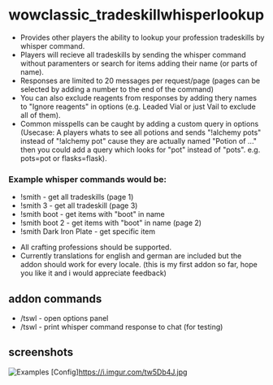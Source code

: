 # wowclassic_tradeskillwhisperlookup
* Provides other players the ability to lookup your profession tradeskills by whisper command.
* Players will recieve all tradeskills by sending the whisper command without paramenters or search for items adding their name (or parts of name).
* Responses are limited to 20 messages per request/page (pages can be selected by adding a number to the end of the command)
* You can also exclude reagents from responses by adding thery names to "Ignore reagents" in options (e.g. Leaded Vial or just Vail to exclude all of them).
* Common misspells can be caught by adding a custom query in options (Usecase: A players whats to see all potions and sends "!alchemy pots" instead of "!alchemy pot" cause they are actually named "Potion of ..." then you could add a query which looks for "pot" instead of "pots". e.g. pots=pot or flasks=flask).


### Example whisper commands would be: 
- !smith - get all tradeskills (page 1)
- !smith 3 - get all tradeskill (page 3)
- !smith boot - get items with "boot" in name
- !smith boot 2 - get items with "boot" in name (page 2)
- !smith Dark Iron Plate - get specific item


* All crafting professions should be supported.
* Currently translations for english and german are included but the addon should work for every locale.
(this is my first addon so far, hope you like it and i would appreciate feedback)

## addon commands
* /tswl - open options panel
* /tswl <whisper command> - print whisper command response to chat (for testing)

  
## screenshots
![Examples](https://i.imgur.com/clyrzmQ.jpg "Examples")
[Config]https://i.imgur.com/tw5Db4J.jpg

